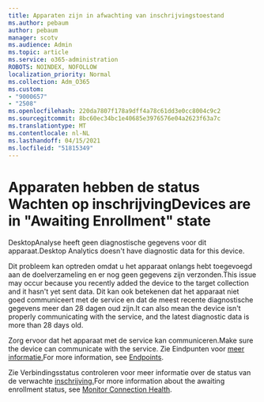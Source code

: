 ```yaml
---
title: Apparaten zijn in afwachting van inschrijvingstoestand
ms.author: pebaum
author: pebaum
manager: scotv
ms.audience: Admin
ms.topic: article
ms.service: o365-administration
ROBOTS: NOINDEX, NOFOLLOW
localization_priority: Normal
ms.collection: Adm_O365
ms.custom:
- "9000657"
- "2508"
ms.openlocfilehash: 220da7807f178a9dff4a78c61dd3e0cc8004c9c2
ms.sourcegitcommit: 8bc60ec34bc1e40685e3976576e04a2623f63a7c
ms.translationtype: MT
ms.contentlocale: nl-NL
ms.lasthandoff: 04/15/2021
ms.locfileid: "51815349"
---
```

# <a name="devices-are-in-awaiting-enrollment-state"></a><span data-ttu-id="64b6e-102">Apparaten hebben de status Wachten op inschrijving</span><span class="sxs-lookup"><span data-stu-id="64b6e-102">Devices are in "Awaiting Enrollment" state</span></span>

<span data-ttu-id="64b6e-103">DesktopAnalyse heeft geen diagnostische gegevens voor dit apparaat.</span><span class="sxs-lookup"><span data-stu-id="64b6e-103">Desktop Analytics doesn't have diagnostic data for this device.</span></span> 

<span data-ttu-id="64b6e-104">Dit probleem kan optreden omdat u het apparaat onlangs hebt toegevoegd aan de doelverzameling en er nog geen gegevens zijn verzonden.</span><span class="sxs-lookup"><span data-stu-id="64b6e-104">This issue may occur because you recently added the device to the target collection and it hasn't yet sent data.</span></span> <span data-ttu-id="64b6e-105">Dit kan ook betekenen dat het apparaat niet goed communiceert met de service en dat de meest recente diagnostische gegevens meer dan 28 dagen oud zijn.</span><span class="sxs-lookup"><span data-stu-id="64b6e-105">It can also mean the device isn't properly communicating with the service, and the latest diagnostic data is more than 28 days old.</span></span>

<span data-ttu-id="64b6e-106">Zorg ervoor dat het apparaat met de service kan communiceren.</span><span class="sxs-lookup"><span data-stu-id="64b6e-106">Make sure the device can communicate with the service.</span></span> <span data-ttu-id="64b6e-107">Zie Eindpunten voor [meer informatie.](https://docs.microsoft.com/configmgr/desktop-analytics/enable-data-sharing#endpoints)</span><span class="sxs-lookup"><span data-stu-id="64b6e-107">For more information, see [Endpoints](https://docs.microsoft.com/configmgr/desktop-analytics/enable-data-sharing#endpoints).</span></span>

<span data-ttu-id="64b6e-108">Zie Verbindingsstatus controleren voor meer informatie over de status van de verwachte [inschrijving.](https://docs.microsoft.com/configmgr/desktop-analytics/monitor-connection-health#awaiting-enrollment)</span><span class="sxs-lookup"><span data-stu-id="64b6e-108">For more information about the awaiting enrollment status, see [Monitor Connection Health](https://docs.microsoft.com/configmgr/desktop-analytics/monitor-connection-health#awaiting-enrollment).</span></span>